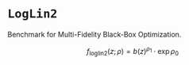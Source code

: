 # `LogLin2`

Benchmark for Multi-Fidelity Black-Box Optimization.

$$f_\text{loglin2}(z;\rho) = b(z)^{\rho_1} \cdot \exp{\rho_0}$$
